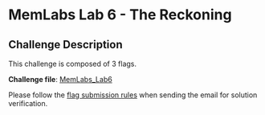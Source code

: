 # **MemLabs Lab 6 - The Reckoning**

## **Challenge Description**

This challenge is composed of 3 flags.

**Challenge file**: [MemLabs_Lab6](./MemLabs-Lab6.7z)

Please follow the [flag submission rules]() when sending the email for solution verification.